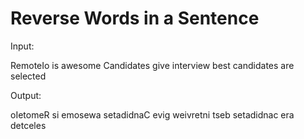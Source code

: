 # Reverse Words in a Sentence
Input:

RemoteIo is awesome
Candidates give interview
best candidates are selected


Output:

oIetomeR si emosewa
setadidnaC evig weivretni
tseb setadidnac era detceles